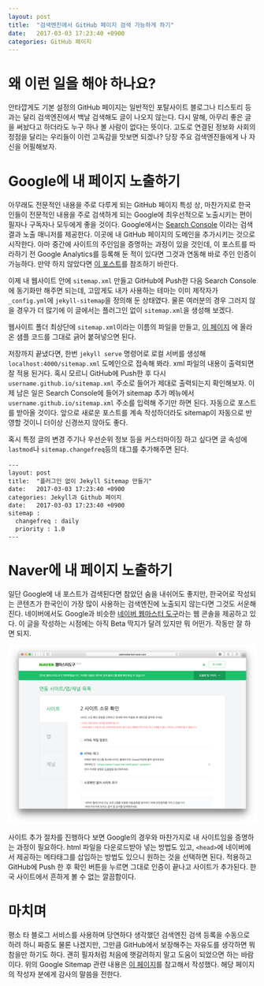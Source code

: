 ```yaml
---
layout: post
title:  "검색엔진에서 GitHub 페이지 검색 가능하게 하기"
date:   2017-03-03 17:23:40 +0900
categories: GitHub 페이지
---
```


왜 이런 일을 해야 하나요?
========================

안타깝게도 기본 설정의 GitHub 페이지는 일반적인 포탈사이트 블로그나 티스토리 등과는 달리 검색엔진에서 백날 검색해도 글이 나오지 않는다. 다시 말해, 아무리 좋은 글을 써놨다고 하더라도 누구 하나 볼 사람이 없다는 뜻이다. 고도로 연결된 정보화 사회의 정점을 달리는 우리들이 이런 고독감을 맛보면 되겠나? 당장 주요 검색엔진들에게 나 자신을 어필해보자.


Google에 내 페이지 노출하기
========================

아무래도 전문적인 내용을 주로 다루게 되는 GitHub 페이지 특성 상, 마찬가지로 한국인들이 전문적인 내용을 주로 검색하게 되는 Google에 최우선적으로 노출시키는 편이 필자나 구독자나 모두에게 좋을 것이다. Google에서는 [Search Console](https://www.google.co.kr/url?sa=t&rct=j&q=&esrc=s&source=web&cd=1&cad=rja&uact=8&ved=0ahUKEwj_gtGY9bnSAhVCkZQKHYdQCE4QFgggMAA&url=https%3A%2F%2Fwww.google.com%2Fwebmasters%2Ftools%2Fhome%3Fhl%3Dko&usg=AFQjCNExEf5KY1EH_1Minn2tTv7mMOMmCw&sig2=8oWdjXqvMC0uNJXVyj2x4g) 이라는 검색 결과 노출 매니저를 제공한다. 이곳에 내 GitHub 페이지의 도메인을 추가시키는 것으로 시작한다. 아마 중간에 사이트의 주인임을 증명하는 과정이 있을 것인데, 이 포스트를 따라하기 전 Google Analytics를 등록해 둔 적이 있다면 그것과 연동해 바로 주인 인증이 가능하다. 만약 하지 않았다면 [이 포스트](https://kycfeel.github.io/2017/03/02/Google-Analytics로-GitHub-페이지-분석하기/)를 참조하기 바란다.

이제 내 웹사이트 안에 `sitemap.xml` 만들고 GitHub에 Push한 다음 Search Console에 동기화만 해주면 되는데, 고맙게도 내가 사용하는 테마는 이미 제작자가 `_config.yml`에 `jekyll-sitemap`을 정의해 둔 상태였다. 물론 여러분의 경우 그러지 않을 경우가 더 많기에 이 글에서는 플러그인 없이 `sitemap.xml`을 생성해 보겠다.

웹사이트 폴더 최상단에 `sitemap.xml`이라는 이름의 파일을 만들고, [이 페이지](http://dveamer.github.io/homepage/Sitemap.html) 에 올라온 샘플 코드를 그대로 긁어 붙혀넣으면 된다.

저장까지 끝냈다면, 한번 `jekyll serve` 명령어로 로컬 서버를 생성해 `localhost:4000/sitemap.xml` 도메인으로 접속해 봐라. xml 파일의 내용이 출력되면 잘 적용 된거다. 혹시 모르니 GitHub에 Push한 후 다시 `username.github.io/sitemap.xml` 주소로 들어가 제대로 출력되는지 확인해보자. 이제 남은 일은 Search Console에 들어가 sitemap 추가 메뉴에서 `username.github.io/sitemap.xml` 주소를 입력해 주기만 하면 된다. 자동으로 포스트를 받아올 것이다. 앞으로 새로운 포스트를 계속 작성하더라도 sitemap이 자동으로 반영할 것이니 더이상 신경쓰지 않아도 좋다.

혹시 특정 글의 변경 주기나 우선순위 정보 등을 커스터마이징 하고 싶다면 글 속성에 `lastmod`나 `sitemap.changefreq`등의 태그를 추가해주면 된다.

```
---
layout: post
title:  "플러그인 없이 Jekyll Sitemap 만들기"
date:   2017-03-03 17:23:40 +0900
categories: Jekyll과 Github 페이지
date:   2017-03-03 17:23:40 +0900
sitemap :
  changefreq : daily
  priority : 1.0
---
```

Naver에 내 페이지 노출하기
========================

일단 Google에 내 포스트가 검색된다면 참았던 숨을 내쉬어도 좋지만, 한국어로 작성되는 콘텐츠가 한국인이 가장 많이 사용하는 검색엔진에 노출되지 않는다면 그것도 서운해진다. 네이버에서도 Google과 비슷한 [네이버 웹마스터 도구](http://webmastertool.naver.com/board/main.naver)라는 웹 콘솔을 제공하고 있다. 이 글을 작성하는 시점에는 아직 Beta 딱지가 달려 있지만 뭐 어떤가. 작동만 잘 하면 되지.

![webmastertool](https://github.com/kycfeel/kycfeel.github.io/blob/master/_images/webmastertool.png?raw=true)

사이트 추가 절차를 진행하다 보면 Google의 경우와 마찬가지로 내 사이트임을 증명하는 과정이 필요하다. html 파일을 다운로드받아 넣는 방법도 있고, `<head>`에 네이버에서 제공하는 메타태그를 삽입하는 방법도 있으니 원하는 것을 선택하면 된다. 적용하고 GitHub에 Push 한 후 확인 버튼을 누르면 그대로 인증이 끝나고 사이트가 추가된다. 한국 사이트에서 흔하게 볼 수 없는 깔끔함이다.

마치며
========================

평소 타 블로그 서비스를 사용하며 당연하다 생각했던 검색엔진 검색 등록을 수동으로 하려 하니 짜증도 물론 나겠지만, 그만큼 GitHub에서 보장해주는 자유도를 생각하면 뭐 참을만 하기도 하다. 괜히 필자처럼 처음에 햇갈려하지 말고 도움이 되었으면 하는 바람이다. 위의 Google Sitemap 관련 내용은 [이 페이지](http://dveamer.github.io/homepage/Sitemap.html)를 참고해서 작성했다. 해당 페이지의 작성자 분에게 감사의 말씀을 전한다.

